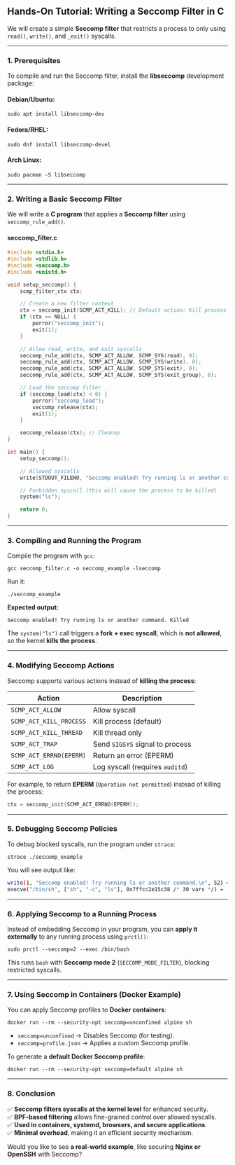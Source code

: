 ## **Hands-On Tutorial: Writing a Seccomp Filter in C**

We will create a simple **Seccomp filter** that restricts a process to only using `read()`, `write()`, and `_exit()` syscalls.

---

### **1. Prerequisites**

To compile and run the Seccomp filter, install the **libseccomp** development package:

#### **Debian/Ubuntu**:


`sudo apt install libseccomp-dev`

#### **Fedora/RHEL**:


`sudo dnf install libseccomp-devel`

#### **Arch Linux**:


`sudo pacman -S libseccomp`

---

### **2. Writing a Basic Seccomp Filter**

We will write a **C program** that applies a **Seccomp filter** using `seccomp_rule_add()`.

#### **seccomp_filter.c**

```c
#include <stdio.h>
#include <stdlib.h>
#include <seccomp.h>
#include <unistd.h>

void setup_seccomp() {
    scmp_filter_ctx ctx;

    // Create a new filter context
    ctx = seccomp_init(SCMP_ACT_KILL); // Default action: Kill process if syscall is not allowed
    if (ctx == NULL) {
        perror("seccomp_init");
        exit(1);
    }

    // Allow read, write, and exit syscalls
    seccomp_rule_add(ctx, SCMP_ACT_ALLOW, SCMP_SYS(read), 0);
    seccomp_rule_add(ctx, SCMP_ACT_ALLOW, SCMP_SYS(write), 0);
    seccomp_rule_add(ctx, SCMP_ACT_ALLOW, SCMP_SYS(exit), 0);
    seccomp_rule_add(ctx, SCMP_ACT_ALLOW, SCMP_SYS(exit_group), 0);

    // Load the seccomp filter
    if (seccomp_load(ctx) < 0) {
        perror("seccomp_load");
        seccomp_release(ctx);
        exit(1);
    }

    seccomp_release(ctx); // Cleanup
}

int main() {
    setup_seccomp();

    // Allowed syscalls
    write(STDOUT_FILENO, "Seccomp enabled! Try running ls or another command.\n", 52);

    // Forbidden syscall (this will cause the process to be killed)
    system("ls");

    return 0;
}

```

---

### **3. Compiling and Running the Program**

Compile the program with `gcc`:


`gcc seccomp_filter.c -o seccomp_example -lseccomp`

Run it:


`./seccomp_example`

**Expected output:**


`Seccomp enabled! Try running ls or another command. Killed`

The `system("ls")` call triggers a **fork + exec syscall**, which is **not allowed**, so the kernel **kills the process**.

---

### **4. Modifying Seccomp Actions**

Seccomp supports various actions instead of **killing the process**:

|Action|Description|
|---|---|
|`SCMP_ACT_ALLOW`|Allow syscall|
|`SCMP_ACT_KILL_PROCESS`|Kill process (default)|
|`SCMP_ACT_KILL_THREAD`|Kill thread only|
|`SCMP_ACT_TRAP`|Send `SIGSYS` signal to process|
|`SCMP_ACT_ERRNO(EPERM)`|Return an error (EPERM)|
|`SCMP_ACT_LOG`|Log syscall (requires `auditd`)|

For example, to return **EPERM** (`Operation not permitted`) instead of killing the process:

```c
ctx = seccomp_init(SCMP_ACT_ERRNO(EPERM));

```

---

### **5. Debugging Seccomp Policies**

To debug blocked syscalls, run the program under `strace`:

`strace ./seccomp_example`

You will see output like:

```sh
write(1, "Seccomp enabled! Try running ls or another command.\n", 52) = 52
execve("/bin/sh", ["sh", "-c", "ls"], 0x7ffcc2e15c38 /* 30 vars */) = -1 EPERM (Operation not permitted)

```
---

### **6. Applying Seccomp to a Running Process**

Instead of embedding Seccomp in your program, you can **apply it externally** to any running process using `prctl()`:


`sudo prctl --seccomp=2 --exec /bin/bash`

This runs `bash` with **Seccomp mode 2** (`SECCOMP_MODE_FILTER`), blocking restricted syscalls.

---

### **7. Using Seccomp in Containers (Docker Example)**

You can apply Seccomp profiles to **Docker containers**:


`docker run --rm --security-opt seccomp=unconfined alpine sh`

- `seccomp=unconfined` → Disables Seccomp (for testing).
- `seccomp=profile.json` → Applies a custom Seccomp profile.

To generate a **default Docker Seccomp profile**:


`docker run --rm --security-opt seccomp=default alpine sh`

---

### **8. Conclusion**

✅ **Seccomp filters syscalls at the kernel level** for enhanced security.  
✅ **BPF-based filtering** allows fine-grained control over allowed syscalls.  
✅ **Used in containers, systemd, browsers, and secure applications**.  
✅ **Minimal overhead**, making it an efficient security mechanism.

Would you like to see **a real-world example**, like securing **Nginx or OpenSSH** with Seccomp?